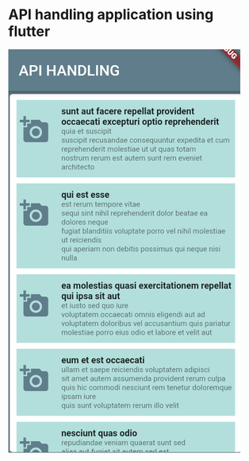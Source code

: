 # API handling application using flutter

<img src="https://github.com/SkrChowdhury/api_handling_flutter/blob/main/images/Screenshot.png" alt="Alt text" title="Optional title">
